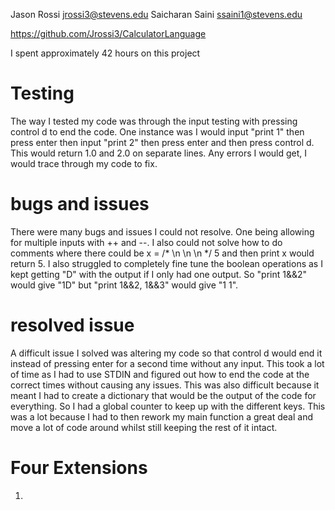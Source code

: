 Jason Rossi jrossi3@stevens.edu Saicharan Saini ssaini1@stevens.edu

https://github.com/Jrossi3/CalculatorLanguage

I spent approximately 42 hours on this project

# Testing
The way I tested my code was through the input testing with pressing control d to end the code. One instance was I would input "print 1" then press enter then input "print 2" then press enter and then press control d. This would return 1.0 and 2.0 on separate lines. Any errors I would get, I would trace through my code to fix. 

# bugs and issues
There were many bugs and issues I could not resolve. One being allowing for multiple inputs with ++ and --. I also could not solve how to do comments where there could be x = /* \n \n \n */ 5 and then print x would return 5. I also struggled to completely fine tune the boolean operations as I kept getting "D" with the output if I only had one output. So "print 1&&2" would give "1D" but "print 1&&2, 1&&3" would give "1 1". 

# resolved issue
A difficult issue I solved was altering my code so that control d would end it instead of pressing enter for a second time without any input. This took a lot of time as I had to use STDIN and figured out how to end the code at the correct times without causing any issues. This was also difficult because it meant I had to create a dictionary that would be the output of the code for everything. So I had a global counter to keep up with the different keys. This was a lot because I had to then rework my main function a great deal and move a lot of code around whilst still keeping the rest of it intact. 

# Four Extensions
1) 
